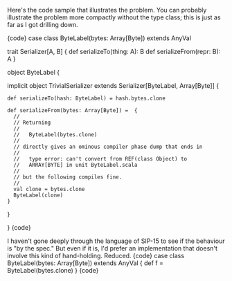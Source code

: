Here's the code sample that illustrates the problem.  You can probably illustrate the problem more compactly without the type class; this is just as far as I got drilling down.

{code}
case class ByteLabel(bytes: Array[Byte]) extends AnyVal

trait Serializer[A, B] {
  def serializeTo(thing: A): B
  def serializeFrom(repr: B): A
}

object ByteLabel {

  implicit object TrivialSerializer
      extends Serializer[ByteLabel, Array[Byte]] {

    def serializeTo(hash: ByteLabel) = hash.bytes.clone

    def serializeFrom(bytes: Array[Byte]) =  {
      //
      // Returning
      //
      //   ByteLabel(bytes.clone)
      //
      // directly gives an ominous compiler phase dump that ends in
      //
      //   type error: can't convert from REF(class Object) to
      //   ARRAY[BYTE] in unit ByteLabel.scala
      //
      // but the following compiles fine.
      //
      val clone = bytes.clone
      ByteLabel(clone)
    }

  }

}
{code}

I haven't gone deeply through the language of SIP-15 to see if the behaviour is "by the spec."  But even if it is, I'd prefer an implementation that doesn't involve this kind of hand-holding.
Reduced.
{code}
case class ByteLabel(bytes: Array[Byte]) extends AnyVal {
  def f = ByteLabel(bytes.clone)
}
{code}
